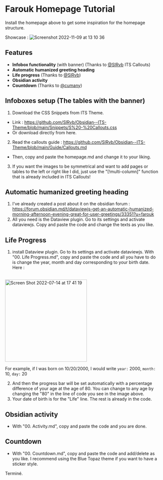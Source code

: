 # Farouk Homepage Tutorial 

Install the homepage above to get some inspiration for the homepage structure.

Showcase : 
![Screenshot 2022-11-09 at 13 10 36](https://user-images.githubusercontent.com/109313204/200907518-3c004cc8-0d43-4096-bbab-662af99bbdf5.png)


## Features 
- **Infobox functionality** (with banner) (Thanks to [@SlRvb](https://github.com/SlRvb) ITS Callouts)
- **Automatic humanized greeting heading**
- **Life progress** (Thanks to [@SlRvb](https://github.com/SlRvb))
- **Obsidian activity** 
- **Countdown** (Thanks to [@cumany](https://github.com/cumany))

## Infoboxes setup (The tables with the banner)
1. Download the CSS Snippets from ITS Theme. 
  - Link : https://github.com/SlRvb/Obsidian--ITS-Theme/blob/main/Snippets/S%20-%20Callouts.css
  - Or download directly from here.
2. Read the callouts guide : https://github.com/SlRvb/Obsidian--ITS-Theme/blob/main/Guide/Callouts.md 
  - Then, copy and paste the homepage.md and change it to your liking.
3. If you want the images to be symmetrical and want to add pages or tables to the left or right like I did, just use the "[!multi-column]" function that is already included in ITS Callouts!


## Automatic humanized greeting heading
1. I've already created a post about it on the obsidian forum : https://forum.obsidian.md/t/dataviewjs-get-an-automatic-humanized-morning-afternoon-evening-great-for-user-greetings/33351?u=farouk
2. All you need is the Dataview plugin. Go to its settings and activate dataviewjs. Copy and paste the code and change the texts as you like. 

## Life Progress
1. install Dataview plugin. Go to its settings and activate dataviewjs.
With "00. Life Progress.md", copy and paste the code and all you have to do is change the year, month and day corresponding to your birth date.
Here :
<br>
<img width="268" alt="Screen Shot 2022-07-14 at 17 41 19" src="https://user-images.githubusercontent.com/109313204/179091015-001548e0-822f-477c-b2eb-1ade8f150846.png">

For example, if I was born on 10/20/2000, I would write
`year:` 2000,
`month:` 10,
`day:` 20

2. And then the progress bar will be set automatically with a percentage difference of your age at the age of 80. You can change to any age by changing the "80" in the line of code you see in the image above.
3. Your date of birth is for the "Life" line. The rest is already in the code.

## Obsidian activity
- With "00. Activity.md", copy and paste the code and you are done.

## Countdown
- With "00. Countdown.md", copy and paste the code and add/delete as you like. I recommend using the Blue Topaz theme if you want to have a sticker style.

Terminé.

